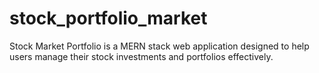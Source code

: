 # stock_portfolio_market
Stock Market Portfolio is a MERN stack web application designed to help users manage their stock investments and portfolios effectively.
